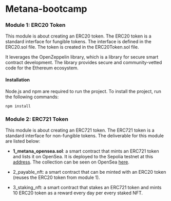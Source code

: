 # Metana-bootcamp

### Module 1: ERC20 Token


This module is about creating an ERC20 token. The ERC20 token is a standard interface for fungible tokens. The interface is defined in the ERC20.sol file. The token is created in the ERC20Token.sol file.

It leverages the OpenZeppelin library, which is a library for secure smart contract development. The library provides secure and community-vetted code for the Ethereum ecosystem.

#### Installation

Node.js and npm are required to run the project. To install the project, run the following commands:

```
npm install
```
### Module 2: ERC721 Token

This module is about creating an ERC721 token. The ERC721 token is a standard interface for non-fungible tokens.
The deliverable for this module are listed below:

 - **1_metana_opensea.sol**: a smart contract that mints an ERC721 token and lists it on OpenSea. 
It is deployed to the Sepolia testnet at this [address](https://sepolia.etherscan.io/address/0x18250e558872c6c15ce9855f3133f98566b80165).
The collection can be seen on OpenSea [here](https://testnets.opensea.io/collection/metana-bootcamp-1).

 - 2_payable_nft: a smart contract that can be minted with an ERC20 token (reuses the ERC20 token from module 1).
 - 3_staking_nft: a smart contract that stakes an ERC721 token and mints 10 ERC20 token as a reward every day per every staked NFT.

